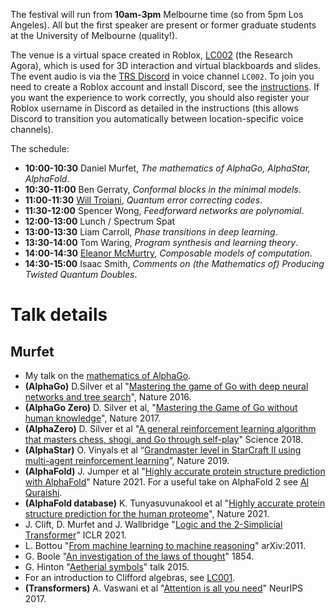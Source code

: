 The festival will run from **10am-3pm** Melbourne time (so from 5pm Los Angeles). All but the first speaker are present or former graduate students at the University of Melbourne (quality!).

The venue is a virtual space created in Roblox, [LC002](https://www.roblox.com/games/7168699181/metauni-LC002-Research-Agora) (the Research Agora), which is used for 3D interaction and virtual blackboards and slides. The event audio is via the [TRS Discord](https://discord.gg/9yBaAxPSK8) in voice channel `LC002`. To join you need to create a Roblox account and install Discord,  see the [instructions](https://metauni.org/posts/instructions/instructions). If you want the experience to work correctly, you should also register your Roblox username in Discord as detailed in the instructions (this allows Discord to transition you automatically between location-specific voice channels).

The schedule:

- **10:00-10:30** Daniel Murfet, *The mathematics of AlphaGo, AlphaStar, AlphaFold*.
- **10:30-11:00** Ben Gerraty, *Conformal blocks in the minimal models*.
- **11:00-11:30** [Will Troiani](https://williamtroiani.github.io), *Quantum error correcting codes*.
- **11:30-12:00** Spencer Wong, *Feedforward networks are polynomial*.
- **12:00-13:00** Lunch / Spectrum Spat
- **13:00-13:30** Liam Carroll, *Phase transitions in deep learning*.
- **13:30-14:00** Tom Waring, *Program synthesis and learning theory*.
- **14:00-14:30** [Eleanor McMurtry](https://eleanorve.net), *Composable models of computation*.
- **14:30-15:00** Isaac Smith, *Comments on (the Mathematics of) Producing Twisted Quantum Doubles*.

# Talk details

## Murfet

* My talk on the [mathematics of AlphaGo](http://therisingsea.org/notes/talk-alphago.pdf).
* **(AlphaGo)** D.Silver et al "[Mastering the game of Go with deep neural networks and tree search](https://www.nature.com/articles/nature16961)", Nature 2016.
* **(AlphaGo Zero)** D. Silver et al, "[Mastering the Game of Go without human knowledge](https://www.nature.com/articles/nature24270)", Nature 2017.
* **(AlphaZero)** D. Silver et al "[A general reinforcement learning algorithm that masters chess, shogi, and Go through self-play](https://science.sciencemag.org/content/362/6419/1140.full?ijkey=XGd77kI6W4rSc&keytype=ref&siteid=sci)" Science 2018.
* **(AlphaStar)** O. Vinyals et al “[Grandmaster level in StarCraft II using multi-agent reinforcement learning](https://www.nature.com/articles/s41586-019-1724-z)”, Nature 2019.
* **(AlphaFold)** J. Jumper et al "[Highly accurate protein structure prediction with AlphaFold](https://www.nature.com/articles/s41586-021-03819-2)" Nature 2021. For a useful take on AlphaFold 2 see [Al Quraishi](https://moalquraishi.wordpress.com/2021/07/25/the-alphafold2-method-paper-a-fount-of-good-ideas/).
* **(AlphaFold database)** K. Tunyasuvunakool et al "[Highly accurate protein structure prediction for the human proteome](https://www.nature.com/articles/s41586-021-03828-1)", Nature 2021.
* J. Clift, D. Murfet and J. Wallbridge "[Logic and the 2-Simplicial Transformer](https://iclr.cc/virtual_2020/poster_rkecJ6VFvr.html)" ICLR 2021.
* L. Bottou "[From machine learning to machine reasoning](https://arxiv.org/abs/1102.1808)" arXiv:2011.
* G. Boole "[An investigation of the laws of thought](https://plato.stanford.edu/entries/boole/)" 1854.
* G. Hinton "[Aetherial symbols](https://drive.google.com/file/d/0B8i61jl8OE3XdHRCSkV1VFNqTWc/view?resourcekey=0-_o3RGBxHLgWGORGIij-FMA)" talk 2015.
* For an introduction to Clifford algebras, see [LC001](https://metauni.org/posts/loci/loci).
* **(Transformers)** A. Vaswani et al "[Attention is all you need](https://papers.nips.cc/paper/2017/file/3f5ee243547dee91fbd053c1c4a845aa-Paper.pdf)" NeurIPS 2017.
